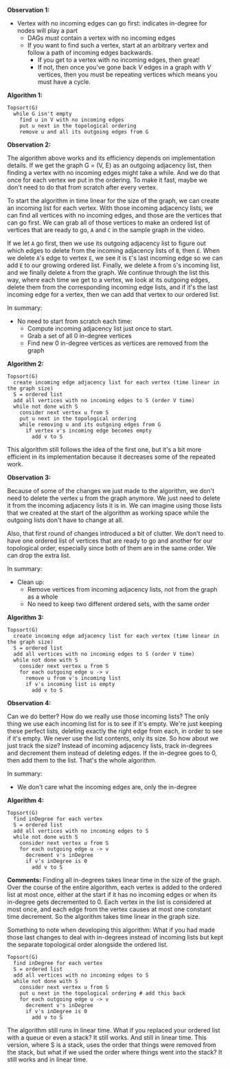 **Observation 1:** 

- Vertex with no incoming edges can go first: indicates in-degree for nodes will play a part
  + DAGs *must* contain a vertex with no incoming edges
  + If you want to find such a vertex, start at an arbitrary vertex and follow a path of incoming edges backwards. 
    * If you get to a vertex with no incoming edges, then great!
    * If not, then once you've gone back $V$ edges in a graph with $V$ vertices, then you must be repeating vertices which means you must have a cycle.

**Algorithm 1:**

```
Topsort(G)
  while G isn't empty
    find u in V with no incoming edges
    put u next in the topological ordering
    remove u and all its outgoing edges from G
```

**Observation 2:**

The algorithm above works and its efficiency depends on implementation details. If we get the graph G = (V, E) as an outgoing adjacency list, then finding a vertex with no incoming edges might take a while. And we do that once for each vertex we put in the ordering. To make it fast, maybe we don't need to do that from scratch after every vertex.

To start the algorithm in time linear for the size of the graph, we can create an incoming list for each vertex. With those incoming adjacency lists, we can find all vertices with no incoming edges, and those are the vertices that can go first. We can grab all of those vertices to make an ordered list of vertices that are ready to go, `A` and `C` in the sample graph in the video.

If we let `A` go first, then we use its outgoing adjacency list to figure out which edges to delete from the incoming adjacency lists of `B`, then `E`. When we delete `A`'s edge to vertex `E`, we see it is `E`'s last incoming edge so we can add `E` to our growing ordered list. Finally, we delete `A` from `G`'s incoming list, and we finally delete `A` from the graph. We continue through the list this way, where each time we get to a vertex, we look at its outgoing edges, delete them from the corresponding incoming edge lists, and if it's the last incoming edge for a vertex, then we can add that vertex to our ordered list.

In summary:

- No need to start from scratch each time:
  + Compute incoming adjacency list just once to start.
  + Grab a set of all 0 in-degree vertices
  + Find new 0 in-degree vertices as vertices are removed from the graph

**Algorithm 2:**

```
Topsort(G)
  create incoming edge adjacency list for each vertex (time linear in the graph size)
  S = ordered list
  add all vertices with no incoming edges to S (order V time)
  while not done with S
    consider next vertex u from S
    put u next in the topological ordering
    while removing u and its outgoing edges from G
      if vertex v's incoming edge becomes empty
        add v to S
```

This algorithm still follows the idea of the first one, but it's a bit more efficient in its implementation because it decreases some of the repeated work.

**Observation 3:**

Because of some of the changes we just made to the algorithm, we don't need to delete the vertex u from the graph anymore. We just need to delete it from the incoming adjacency lists it is in. We can imagine using those lists that we created at the start of the algorithm as working space while the outgoing lists don't have to change at all.

Also, that first round of changes introduced a bit of clutter. We don't need to have one ordered list of vertices that are ready to go and another for our topological order, especially since both of them are in the same order. We can drop the extra list.

In summary:

- Clean up:
  + Remove vertices from incoming adjacency lists, not from the graph as a whole
  + No need to keep two different ordered sets, with the same order

**Algorithm 3:**

```
Topsort(G)
  create incoming edge adjacency list for each vertex (time linear in the graph size)
  S = ordered list
  add all vertices with no incoming edges to S (order V time)
  while not done with S
    consider next vertex u from S
    for each outgoing edge u -> v
      remove u from v's incoming list
      if v's incoming list is empty
        add v to S
```

**Observation 4:** 

Can we do better? How do we really use those incoming lists? The only thing we use each incoming list for is to see if it's empty. We're just keeping these perfect lists, deleting exactly the right edge from each, in order to see if it's empty. We never use the list contents, only its size. So how about we just track the size? Instead of incoming adjacency lists, track in-degrees and decrement them instead of deleting edges. If the in-degree goes to 0, then add them to the list. That's the whole algorithm.

In summary:

- We don't care what the incoming edges are, only the in-degree

**Algorithm 4:**

```
Topsort(G)
  find inDegree for each vertex
  S = ordered list
  add all vertices with no incoming edges to S
  while not done with S
    consider next vertex u from S
    for each outgoing edge u -> v
      decrement v's inDegree
      if v's inDegree is 0
        add v to S
```

**Comments:** Finding all in-degrees takes linear time in the size of the graph. Over the course of the entire algorithm, each vertex is added to the ordered list at most once, either at the start if it has no incoming edges or when its in-degree gets decremented to 0. Each vertex in the list is considered at most once, and each edge from the vertex causes at most one constant time decrement. So the algorithm takes time linear in the graph size.

Something to note when developing this algorithm: What if you had made those last changes to deal with in-degrees instead of incoming lists but kept the separate topological order alongside the ordered list. 

```
Topsort(G)
  find inDegree for each vertex
  S = ordered list
  add all vertices with no incoming edges to S
  while not done with S
    consider next vertex u from S
    put u next in the topological ordering # add this back
    for each outgoing edge u -> v
      decrement v's inDegree
      if v's inDegree is 0
        add v to S
```

The algorithm still runs in linear time. What if you replaced your ordered list with a queue or even a stack? It still works. And still in linear time. This version, where S is a stack, uses the order that things were removed from the stack, but what if we used the order where things went into the stack? It still works and in linear time.